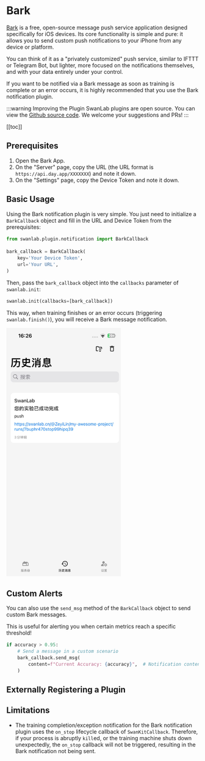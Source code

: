 # Bark

[Bark](https://github.com/Finb/Bark) is a free, open-source message push service application designed specifically for iOS devices. Its core functionality is simple and pure: it allows you to send custom push notifications to your iPhone from any device or platform.

You can think of it as a "privately customized" push service, similar to IFTTT or Telegram Bot, but lighter, more focused on the notifications themselves, and with your data entirely under your control.

If you want to be notified via a Bark message as soon as training is complete or an error occurs, it is highly recommended that you use the Bark notification plugin.

:::warning Improving the Plugin
SwanLab plugins are open source. You can view the [Github source code](https://github.com/swanhubx/swanlab/blob/main/swanlab/plugin/notification.py). We welcome your suggestions and PRs!
:::

[[toc]]

## Prerequisites

1.  Open the Bark App.
2.  On the "Server" page, copy the URL (the URL format is `https://api.day.app/XXXXXXX`) and note it down.
3.  On the "Settings" page, copy the Device Token and note it down.

## Basic Usage

Using the Bark notification plugin is very simple. You just need to initialize a `BarkCallback` object and fill in the URL and Device Token from the prerequisites:

```python
from swanlab.plugin.notification import BarkCallback

bark_callback = BarkCallback(
    key='Your Device Token',
    url='Your URL',
)
```

Then, pass the `bark_callback` object into the `callbacks` parameter of `swanlab.init`:

```python
swanlab.init(callbacks=[bark_callback])
```

This way, when training finishes or an error occurs (triggering `swanlab.finish()`), you will receive a Bark message notification.

<img src="./notification-bark/show.png" width="300"/>

## Custom Alerts

You can also use the `send_msg` method of the `BarkCallback` object to send custom Bark messages.

This is useful for alerting you when certain metrics reach a specific threshold!

```python
if accuracy > 0.95:
    # Send a message in a custom scenario
    bark_callback.send_msg(
        content=f"Current Accuracy: {accuracy}",  # Notification content
    )
```

## Externally Registering a Plugin

<!--@include: ./shared-snippet.md-->

## Limitations

-   The training completion/exception notification for the Bark notification plugin uses the `on_stop` lifecycle callback of `SwanKitCallback`. Therefore, if your process is abruptly `kill`ed, or the training machine shuts down unexpectedly, the `on_stop` callback will not be triggered, resulting in the Bark notification not being sent.